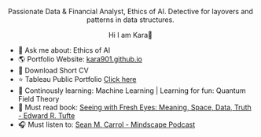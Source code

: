 <p align="center">
            Passionate Data & Financial Analyst, Ethics of AI. Detective for layovers and patterns in data structures.
</p>
<p align="center">
            Hi I am Kara👋
</p>

- 💬 Ask me about: Ethics of AI
- 🌎 Portfolio Website: [kara901.github.io](https://kara901.github.io)
- 🎩 Download Short CV
- ⭐️ Tableau Public Portfolio [Click here](https://public.tableau.com/app/profile/kara.riebesel)
- 🌱 Continously learning: Machine Learning | Learning for fun: Quantum Field Theory
- 🐳 Must read book: [Seeing with Fresh Eyes: Meaning, Space, Data, Truth - Edward R. Tufte](https://www.amazon.com/-/de/dp/1930824009/ref=sr_1_1?__mk_de_DE=%C3%85M%C3%85%C5%BD%C3%95%C3%91&crid=X5AL34MNGBL7&dib=eyJ2IjoiMSJ9.X7C5PfyLjyjM4Hx6gDXVfTSKmrgmxNOi8i0MgKsqq8DGjHj071QN20LucGBJIEps.4hGTxkr7T7JqA6z1RiSiGtW6c3iEcJ-R0vgLnuQaIZ4&dib_tag=se&keywords=Seeing+with+Fresh+Eyes%3A+Meaning%2C+Space%2C+Data%2C+Truth&qid=1733687121&sprefix=seeing+with+fresh+eyes+meaning%2C+space%2C+data%2C+truth%2Caps%2C261&sr=8-1)
- 🎧 Must listen to: [Sean M. Carrol - Mindscape Podcast](https://www.preposterousuniverse.com/podcast/)


                                                       



<!--
**KaRa901/KaRa901** is a ✨ _special_ ✨ repository because its `README.md` (this file) appears on your GitHub profile.

Here are some ideas to get you started:

- 🔭 I’m currently working on ...
- 🌱 I’m currently learning ...
- 👯 I’m looking to collaborate on ...
- 🤔 I’m looking for help with ...
- 💬 Ask me about ...
- 📫 How to reach me: ...
- 😄 Pronouns: ...
- ⚡ Fun fact: ...
-->



